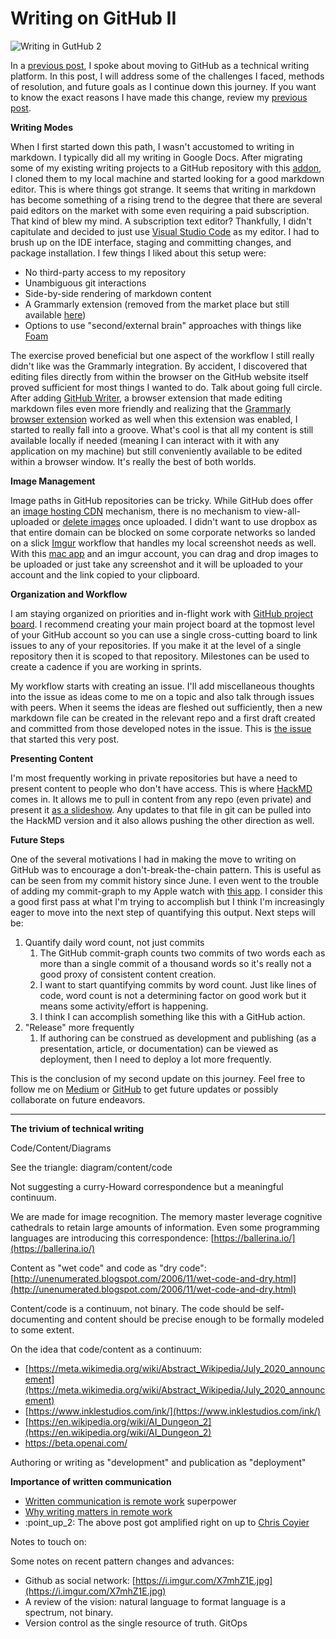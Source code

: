 # Writing on GitHub II

![Writing in GutHub 2](https://i.imgur.com/7q9dp9A.png)

In a [previous post](https://medium.com/@justiceconder/writing-on-github-c35ddd12bfd8), I spoke about moving to GitHub as a technical writing platform. In this post, I will address some of the challenges I faced, methods of resolution, and future goals as I continue down this journey. If you want to know the exact reasons I have made this change, review my [previous post](https://medium.com/@justiceconder/writing-on-github-c35ddd12bfd8).

**Writing Modes**

When I first started down this path, I wasn't accustomed to writing in markdown. I typically did all my writing in Google Docs. After migrating some of my existing writing projects to a GitHub repository with this [addon](https://www.buymeacoffee.com/docstomarkdown), I cloned them to my local machine and started looking for a good markdown editor. This is where things got strange. It seems that writing in markdown has become something of a rising trend to the degree that there are several paid editors on the market with some even requiring a paid subscription. That kind of blew my mind. A subscription text editor? Thankfully, I didn't capitulate and decided to just use [Visual Studio Code](https://code.visualstudio.com/) as my editor. I had to brush up on the IDE interface, staging and committing changes, and package installation. I few things I liked about this setup were:

*   No third-party access to my repository
*   Unambiguous git interactions
*   Side-by-side rendering of markdown content
*   A Grammarly extension (removed from the market place but still available [here](https://github.com/znck/grammarly/releases/tag/v0.12.2))
*   Options to use "second/external brain" approaches with things like [Foam](https://foambubble.github.io/foam/)

The exercise proved beneficial but one aspect of the workflow I still really didn't like was the Grammarly integration. By accident, I discovered that editing files directly from within the browser on the GitHub website itself proved sufficient for most things I wanted to do. Talk about going full circle. After adding [GitHub Writer](https://github.com/ckeditor/github-writer), a browser extension that made editing markdown files even more friendly and realizing that the [Grammarly browser extension](https://support.grammarly.com/hc/en-us/articles/115000091552-Install-the-Grammarly-browser-extension) worked as well when this extension was enabled, I started to really fall into a groove. What's cool is that all my content is still available locally if needed (meaning I can interact with it with any application on my machine) but still conveniently available to be edited within a browser window. It's really the best of both worlds.

**Image Management**

Image paths in GitHub repositories can be tricky. While GitHub does offer an [image hosting CDN](https://gist.github.com/vinkla/dca76249ba6b73c5dd66a4e986df4c8d) mechanism, there is no mechanism to view-all-uploaded or [delete images](https://stackoverflow.com/questions/33215211/github-how-do-i-delete-an-attachment-in-github-issues) once uploaded. I didn't want to use dropbox as that entire domain can be blocked on some corporate networks so landed on a slick [Imgur](https://imgur.com/) workflow that handles my local screenshot needs as well. With this [mac app](https://github.com/mileswd/mac2imgur) and an imgur account, you can drag and drop images to be uploaded or just take any screenshot and it will be uploaded to your account and the link copied to your clipboard.

**Organization and Workflow**

I am staying organized on priorities and in-flight work with [GitHub project board](https://github.com/features/project-management/). I recommend creating your main project board at the topmost level of your GitHub account so you can use a single cross-cutting board to link issues to any of your repositories. If you make it at the level of a single repository then it is scoped to that repository. Milestones can be used to create a cadence if you are working in sprints.

My workflow starts with creating an issue. I'll add miscellaneous thoughts into the issue as ideas come to me on a topic and also talk through issues with peers. When it seems the ideas are fleshed out sufficiently, then a new markdown file can be created in the relevant repo and a first draft created and committed from those developed notes in the issue. This is [the issue](https://github.com/singularityhacker/Content/issues/2) that started this very post.

**Presenting Content**

I'm most frequently working in private repositories but have a need to present content to people who don't have access. This is where [HackMD](https://hackmd.io/) comes in. It allows me to pull in content from any repo (even private) and present it [as a slideshow](https://hackmd.io/c/tutorials/%2Fs%2Fhow-to-create-slide-deck). Any updates to that file in git can be pulled into the HackMD version and it also allows pushing the other direction as well.

**Future Steps**

One of the several motivations I had in making the move to writing on GitHub was to encourage a don't-break-the-chain pattern. This is useful as can be seen from my commit history since June. I even went to the trouble of adding my commit-graph to my Apple watch with [this app](https://apps.apple.com/us/app/contributions-for-github/id1153432612). I consider this a good first pass at what I'm trying to accomplish but I think I'm increasingly eager to move into the next step of quantifying this output. Next steps will be:

1.  Quantify daily word count, not just commits
    1.  The GitHub commit-graph counts two commits of two words each as more than a single commit of a thousand words so it's really not a good proxy of consistent content creation. 
    2.  I want to start quantifying commits by word count. Just like lines of code, word count is not a determining factor on good work but it means some activity/effort is happening. 
    3.  I think I can accomplish something like this with a GitHub action.
2.  "Release" more frequently
    1.  If authoring can be construed as development and publishing (as a presentation, article, or documentation) can be viewed as deployment, then I need to deploy a lot more frequently. 

This is the conclusion of my second update on this journey. Feel free to follow me on [Medium](https://medium.com/@justiceconder) or [GitHub](https://github.com/singularityhacker) to get future updates or possibly collaborate on future endeavors. 

---

**The trivium of technical writing**

Code/Content/Diagrams

See the triangle: diagram/content/code

Not suggesting a curry-Howard correspondence but a meaningful continuum.

We are made for image recognition. The memory master leverage cognitive cathedrals to retain large amounts of information. Even some programming languages are introducing this correspondence: [https://ballerina.io/](https://ballerina.io/)

Content as "wet code" and code as "dry code": [http://unenumerated.blogspot.com/2006/11/wet-code-and-dry.html](http://unenumerated.blogspot.com/2006/11/wet-code-and-dry.html)

Content/code is a continuum, not binary. The code should be self-documenting and content should be precise enough to be formally modeled to some extent.

On the idea that code/content as a continuum:

*   [https://meta.wikimedia.org/wiki/Abstract_Wikipedia/July_2020_announcement](https://meta.wikimedia.org/wiki/Abstract_Wikipedia/July_2020_announcement)
*   [https://www.inklestudios.com/ink/](https://www.inklestudios.com/ink/)
*   [https://en.wikipedia.org/wiki/AI_Dungeon_2](https://en.wikipedia.org/wiki/AI_Dungeon_2)
*   https://beta.openai.com/

Authoring or writing as "development" and publication as "deployment"

**Importance of written communication**

*   [Written communication is remote work](https://snir.dev/blog/remote-async-communication/) superpower
*   [Why writing matters in remote work](http://www.timcasasola.com/blog/writing)
*   :point\_up\_2: The above post got amplified right on up to [Chris Coyier](https://css-tricks.com/why-does-writing-matter-in-remote-work/)

Notes to touch on:

Some notes on recent pattern changes and advances:

*   Github as social network: [https://i.imgur.com/X7mhZ1E.jpg](https://i.imgur.com/X7mhZ1E.jpg)
*   A review of the vision: natural language to format language is a spectrum, not binary.
*   Version control as the single resource of truth. GitOps
